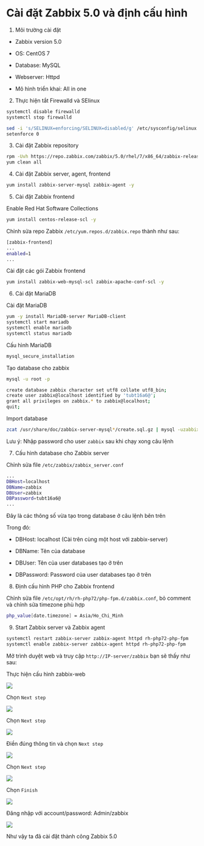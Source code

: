 # Cài đặt Zabbix 5.0 và định cấu hình

1. Môi trường cài đặt 

- Zabbix version 5.0

- OS: CentOS 7

- Database: MySQL

- Webserver: Httpd

- Mô hình triển khai: All in one

2. Thực hiện tắt Firewalld và SElinux

```sh
systemctl disable firewalld
systemctl stop firewalld

sed -i 's/SELINUX=enforcing/SELINUX=disabled/g' /etc/sysconfig/selinux
setenforce 0
```


3. Cài đặt Zabbix repository

```sh
rpm -Uvh https://repo.zabbix.com/zabbix/5.0/rhel/7/x86_64/zabbix-release-5.0-1.el7.noarch.rpm
yum clean all
```

4. Cài đặt Zabbix server, agent, frontend

```sh
yum install zabbix-server-mysql zabbix-agent -y
```

5. Cài đặt Zabbix frontend

Enable Red Hat Software Collections

```sh
yum install centos-release-scl -y
```

Chỉnh sửa repo Zabbix `/etc/yum.repos.d/zabbix.repo` thành như sau:

```sh
[zabbix-frontend]
...
enabled=1
...
```

Cài đặt các gói Zabbix frontend

```sh
yum install zabbix-web-mysql-scl zabbix-apache-conf-scl -y
```

6. Cài đặt MariaDB

Cài đặt MariaDB

```sh
yum -y install MariaDB-server MariaDB-client
systemctl start mariadb
systemctl enable mariadb
systemctl status mariadb
```

Cấu hình MariaDB

```sh
mysql_secure_installation
```

Tạo database cho zabbix

```sh
mysql -u root -p

create database zabbix character set utf8 collate utf8_bin;
create user zabbix@localhost identified by 'tubt16a6@';
grant all privileges on zabbix.* to zabbix@localhost;
quit;
```

Import database

```sh
zcat /usr/share/doc/zabbix-server-mysql*/create.sql.gz | mysql -uzabbix -p zabbix
```

Lưu ý: Nhập password cho user `zabbix` sau khi chạy xong câu lệnh

7. Cấu hình database cho Zabbix server

Chỉnh sửa file `/etc/zabbix/zabbix_server.conf`

```sh
...
DBHost=localhost
DBName=zabbix
DBUser=zabbix
DBPassword=tubt16a6@
...
```

Đây là các thông số vừa tạo trong database ở câu lệnh bên trên

Trong đó:

- DBHost: localhost (Cài trên cùng một host với zabbix-server)

- DBName: Tên của database

- DBUser: Tên của user databases tạo ở trên

- DBPassword: Password của user databases tạo ở trên

8. Định cấu hình PHP cho Zabbix frontend

Chỉnh sửa file `/etc/opt/rh/rh-php72/php-fpm.d/zabbix.conf`, bỏ comment và chỉnh sửa timezone phù hợp

```sh
php_value[date.timezone] = Asia/Ho_Chi_Minh
```

9. Start Zabbix server và Zabbix agent

```sh
systemctl restart zabbix-server zabbix-agent httpd rh-php72-php-fpm
systemctl enable zabbix-server zabbix-agent httpd rh-php72-php-fpm
```

Mở trình duyệt web và truy cập `http://IP-server/zabbix` bạn sẽ thấy như sau:

Thực hiện cấu hình zabbix-web

![](/zabbix/images/zabbix5.png)

Chọn `Next step`

![](/zabbix/images/zabbix_setup1.png)

Chọn `Next step`

![](/zabbix/images/zabbix_setup2.png)

Điền đúng thông tin và chọn `Next step`

![](/zabbix/images/zabbix_setup3.png)

Chọn `Next step`

![](/zabbix/images/zabbix_setup4.png)

Chọn `Finish`

![](/zabbix/images/zabbix_setup5.png)

Đăng nhập với account/password: Admin/zabbix

![](/zabbix/images/finish.png)


Như vậy ta đã cài đặt thành công Zabbix 5.0